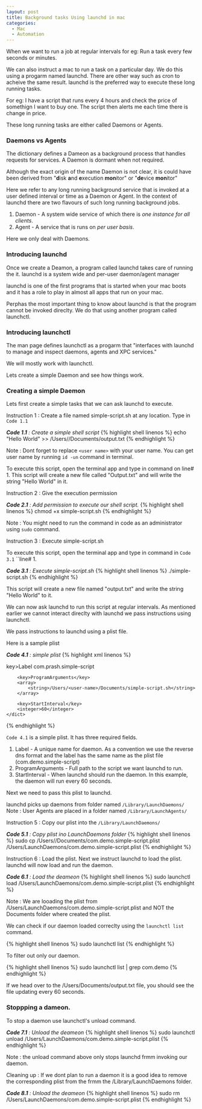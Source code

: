```yaml
---
layout: post
title: Background tasks Using launchd in mac 
categories:
  - Mac 
  - Automation 
---
```


When we want to run a job at regular intervals for eg: Run a task every few seconds or minutes. 

We can also instruct a mac to run a task on a particular day. We do this using a progarm named launchd. There are other way such as cron to acheive the same result. launchd is the preferred way to execute these long running tasks. 
<!--more-->
For eg: I have a script that runs every 4 hours and check the price of somethign I want to buy one. The script then alerts me each time there is change in price.

These long running tasks are either called Daemons or Agents.

### Daemons vs Agents
The dictionary defines a Dameon as a background process that handles requests for services. A Daemon is dormant when not required. 

Although the exact origin of the name Daemon is not clear, it is could have been derived from "**d**isk **a**nd **e**xecution **mon**itor" or "**de**vice **mon**itor"

Here we refer to any long running background service that is invoked at a user defined interval or time as a Daemon or Agent. 
In the context of launchd there are two flavours of such long running background jobs.
1) Daemon - A system wide service of which there is _one instance for all clients_.  
2) Agent - A service that is runs on _per user basis_.

Here we only deal with Daemons.

### Introducing launchd
Once we create a Deamon, a program called launchd takes care of running the it.
launchd is a system wide and per-user daemon/agent manager

launchd is one of the first programs that is started when your mac boots and it has a role to play in almost all apps that run on your mac.

Perphas the most important thing to know about launchd is that the program cannot be invoked direclty. We do that using another program called launchctl.

### Introducing launchctl
The man page defines launchctl as a progarm that "interfaces with launchd to manage and inspect daemons, agents and XPC services." 

We will mostly work with launchctl.

Lets create a simple Daemon and see how things work.

### Creating a simple Daemon
Lets first create a simple tasks that we can ask launchd to execute. 

Instruction 1 : Create a file named simple-script.sh at any location. Type in `Code 1.1`

_**Code 1.1** : Create a simple shell script_ 
{% highlight shell linenos %}
echo "Hello World" >> /Users/<user name>/Documents/output.txt
{% endhighlight %}

Note : Dont forget to replace `<user name>` with your user name. You can get user name by running `id -un` command in terminal.

To execute this script, open the terminal app and type in command on line# 1.
This script will create a new file called "Output.txt" and will write the string "Hello World" in it.

Instruction 2 : Give the execution permission 

_**Code 2.1** : Add permission to execute our shell script._ 
{% highlight shell linenos %}
chmod +x simple-script.sh
{% endhighlight %}

Note : You might need to run the command in code as an administrator using `sudo` command.

Instruction 3 : Execute simple-script.sh 

To execute this script, open the terminal app and type in command in `Code 3.1`  ``line# 1.

_**Code 3.1** : Execute simple-script.sh_ 
{% highlight shell linenos %}
./simple-script.sh
{% endhighlight %}

This script will create a new file named "output.txt" and write the string "Hello World" to it.

We can now ask launchd to run this script at regular intervals. 
As mentioned earlier we cannot interact direclty with launchd we pass instructions using launchctl.

We pass instructions to launchd using a plist file. 

Here is a sample plist

_**Code 4.1** : simple plist_ 
{% highlight xml linenos %}
<?xml version="1.0" encoding="UTF-8"?>
<!DOCTYPE plist PUBLIC "-//Apple//DTD PLIST 1.0//EN" "http://www.apple.com/DTDs/PropertyList-1.0.dtd">
<plist version="1.0">
    <dict>
        key>Label</key>
        <string>com.prash.simple-script</string>

        <key>ProgramArguments</key>
        <array>
            <string>/Users/<user-name>/Documents/simple-script.sh</string>
        </array>

        <key>StartInterval</key>
        <integer>60</integer>
    </dict>
</plist>
{% endhighlight %}

`Code 4.1` is a simple plist. It has three required fields.
1. Label - A unique name for daemon. As a convention we use the reverse dns format and the label has the same name as the plist file (com.demo.simple-script) 
2. ProgramArguments - Full path to the script we want launchd to run. 
3. StartInterval - When launchd should run the daemon. In this example, the daemon will run every 60 seconds. 

Next we need to pass this plist to launchd.

launchd picks up daemons from folder named `/Library/LaunchDaemons/`
Note : User Agents are placed in a folder named `/Library/LaunchAgents/`

Instruction 5 : Copy our plist into the `/Library/LaunchDaemons/`

_**Code 5.1** : Copy plist ino  LaunchDaemons folder_ 
{% highlight shell linenos %}
sudo cp /Users/<user-name>/Documents/com.demo.simple-script.plist /Users/LaunchDaemons/com.demo.simple-script.plist
{% endhighlight %}

Instruction 6 : Load the plist.
Next we instruct launchd to load the plist. launchd will now load and run the daemon.

_**Code 6.1** : Load the deameon_ 
{% highlight shell linenos %}
sudo launchctl load /Users/LaunchDaemons/com.demo.simple-script.plist
{% endhighlight %}

Note : We are looading the plist from /Users/LaunchDaemons/com.demo.simple-script.plist and NOT the Documents folder where created the plist.

We can check if our daemon loaded correclty using the `launchctl list` command.

{% highlight shell linenos %}
sudo launchctl list 
{% endhighlight %}

To filter out only our daemon.

{% highlight shell linenos %}
sudo launchctl list | grep com.demo
{% endhighlight %}

If we head over to the /Users/Documents/output.txt file, you should see the file updating every 60 seconds.

### Stoppping a dameon.
To stop a daemon use launchctl's unload command.

_**Code 7.1** : Unload the deameon_ 
{% highlight shell linenos %}
sudo launchctl unload /Users/LaunchDaemons/com.demo.simple-script.plist
{% endhighlight %}

Note : the unload command above only stops launchd frmm invoking our daemon.

Cleaning up :
If we dont plan to run a daemon it is a good idea to remove the corresponding plist from the frmm the /Library/LaunchDaemons folder.


_**Code 8.1** : Unload the deameon_ 
{% highlight shell linenos %}
sudo rm /Users/LaunchDaemons/com.demo.simple-script.plist
{% endhighlight %}

